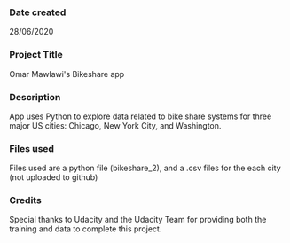 ### Date created
28/06/2020

### Project Title
Omar Mawlawi's Bikeshare app

### Description
App uses Python to explore data related to bike share systems for three major US cities: Chicago, New York City, and Washington.

### Files used
Files used are a python file (bikeshare_2), and a .csv files for the each city (not uploaded to github)

### Credits
Special thanks to Udacity and the Udacity Team for providing both the training and data to complete this project.
